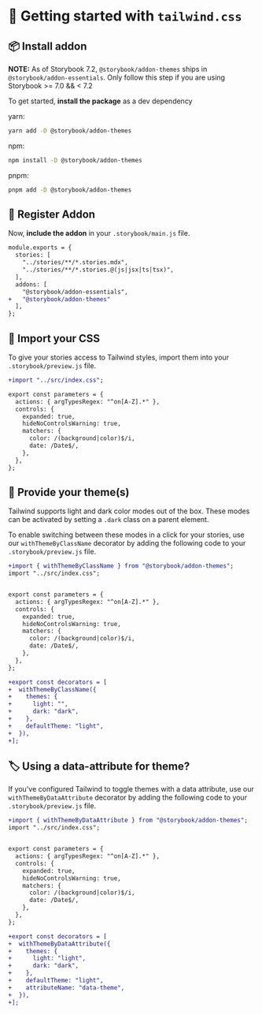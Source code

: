 # 🏁 Getting started with `tailwind.css`

## 📦 Install addon

**NOTE:** As of Storybook 7.2, `@storybook/addon-themes` ships in `@storybook/addon-essentials`. Only follow this step if you are using Storybook >= 7.0 && < 7.2

To get started, **install the package** as a dev dependency

yarn:

```zsh
yarn add -D @storybook/addon-themes
```

npm:

```zsh
npm install -D @storybook/addon-themes
```

pnpm:

```zsh
pnpm add -D @storybook/addon-themes
```

## 🧩 Register Addon

Now, **include the addon** in your `.storybook/main.js` file.

```diff
module.exports = {
  stories: [
    "../stories/**/*.stories.mdx",
    "../stories/**/*.stories.@(js|jsx|ts|tsx)",
  ],
  addons: [
    "@storybook/addon-essentials",
+   "@storybook/addon-themes"
  ],
};
```

## 🥾 Import your CSS

To give your stories access to Tailwind styles, import them into your `.storybook/preview.js` file.

```diff
+import "../src/index.css";

export const parameters = {
  actions: { argTypesRegex: "^on[A-Z].*" },
  controls: {
    expanded: true,
    hideNoControlsWarning: true,
    matchers: {
      color: /(background|color)$/i,
      date: /Date$/,
    },
  },
};
```

## 🎨 Provide your theme(s)

Tailwind supports light and dark color modes out of the box. These modes can be activated by setting a `.dark` class on a parent element.

To enable switching between these modes in a click for your stories, use our `withThemeByClassName` decorator by adding the following code to your `.storybook/preview.js` file.

```diff
+import { withThemeByClassName } from "@storybook/addon-themes";
import "../src/index.css";


export const parameters = {
  actions: { argTypesRegex: "^on[A-Z].*" },
  controls: {
    expanded: true,
    hideNoControlsWarning: true,
    matchers: {
      color: /(background|color)$/i,
      date: /Date$/,
    },
  },
};

+export const decorators = [
+  withThemeByClassName({
+    themes: {
+      light: "",
+      dark: "dark",
+    },
+    defaultTheme: "light",
+  }),
+];
```

## 🏷️ Using a data-attribute for theme?

If you've configured Tailwind to toggle themes with a data attribute, use our `withThemeByDataAttribute` decorator by adding the following code to your `.storybook/preview.js` file.

```diff
+import { withThemeByDataAttribute } from "@storybook/addon-themes";
import "../src/index.css";


export const parameters = {
  actions: { argTypesRegex: "^on[A-Z].*" },
  controls: {
    expanded: true,
    hideNoControlsWarning: true,
    matchers: {
      color: /(background|color)$/i,
      date: /Date$/,
    },
  },
};

+export const decorators = [
+  withThemeByDataAttribute({
+    themes: {
+      light: "light",
+      dark: "dark",
+    },
+    defaultTheme: "light",
+    attributeName: "data-theme",
+  }),
+];
```
